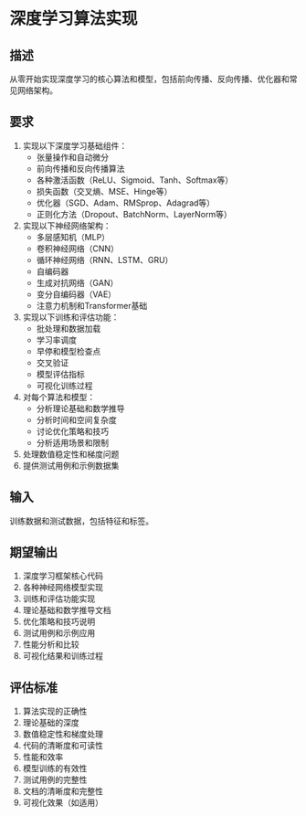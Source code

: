 # 深度学习算法实现

## 描述
从零开始实现深度学习的核心算法和模型，包括前向传播、反向传播、优化器和常见网络架构。

## 要求
1. 实现以下深度学习基础组件：
   - 张量操作和自动微分
   - 前向传播和反向传播算法
   - 各种激活函数（ReLU、Sigmoid、Tanh、Softmax等）
   - 损失函数（交叉熵、MSE、Hinge等）
   - 优化器（SGD、Adam、RMSprop、Adagrad等）
   - 正则化方法（Dropout、BatchNorm、LayerNorm等）
2. 实现以下神经网络架构：
   - 多层感知机（MLP）
   - 卷积神经网络（CNN）
   - 循环神经网络（RNN、LSTM、GRU）
   - 自编码器
   - 生成对抗网络（GAN）
   - 变分自编码器（VAE）
   - 注意力机制和Transformer基础
3. 实现以下训练和评估功能：
   - 批处理和数据加载
   - 学习率调度
   - 早停和模型检查点
   - 交叉验证
   - 模型评估指标
   - 可视化训练过程
4. 对每个算法和模型：
   - 分析理论基础和数学推导
   - 分析时间和空间复杂度
   - 讨论优化策略和技巧
   - 分析适用场景和限制
5. 处理数值稳定性和梯度问题
6. 提供测试用例和示例数据集

## 输入
训练数据和测试数据，包括特征和标签。

## 期望输出
1. 深度学习框架核心代码
2. 各种神经网络模型实现
3. 训练和评估功能实现
4. 理论基础和数学推导文档
5. 优化策略和技巧说明
6. 测试用例和示例应用
7. 性能分析和比较
8. 可视化结果和训练过程

## 评估标准
1. 算法实现的正确性
2. 理论基础的深度
3. 数值稳定性和梯度处理
4. 代码的清晰度和可读性
5. 性能和效率
6. 模型训练的有效性
7. 测试用例的完整性
8. 文档的清晰度和完整性
9. 可视化效果（如适用）